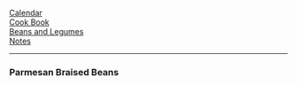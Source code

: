 [Calendar](https://github.com/vmsmith/EDT/blob/master/calendar.md)    
[Cook Book](https://github.com/vmsmith/CookBook/blob/master/README.md)    
[Beans and Legumes](https://github.com/vmsmith/CookBook/blob/master/beans.md)    
[Notes](https://github.com/vmsmith/CookBook/blob/master/notes.md)    

-----   

### Parmesan Braised Beans   
